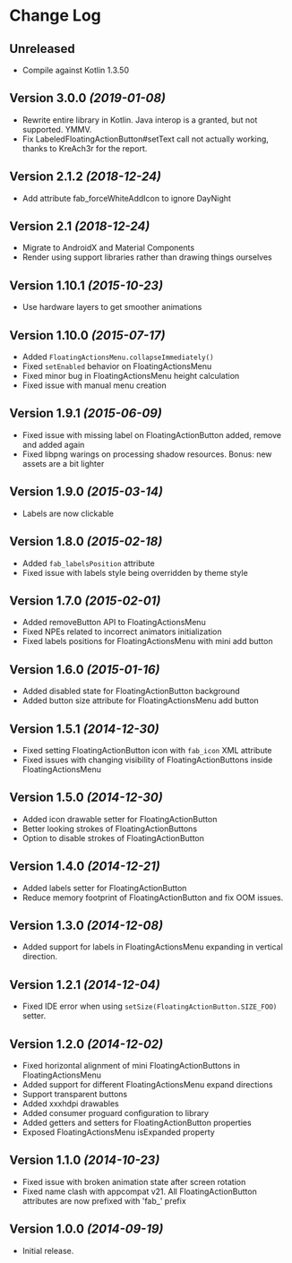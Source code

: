 Change Log
==========

Unreleased
---------------------------------
* Compile against Kotlin 1.3.50

Version 3.0.0 *(2019-01-08)*
---------------------------------
* Rewrite entire library in Kotlin. Java interop is a granted, but not
  supported. YMMV.
* Fix LabeledFloatingActionButton#setText call not actually working, thanks
  to KreAch3r for the report.

Version 2.1.2 *(2018-12-24)*
---------------------------

* Add attribute fab_forceWhiteAddIcon to ignore DayNight

Version 2.1 *(2018-12-24)*
-------------------------

* Migrate to AndroidX and Material Components
* Render using support libraries rather than drawing things ourselves

Version 1.10.1 *(2015-10-23)*
----------------------------

 * Use hardware layers to get smoother animations

Version 1.10.0 *(2015-07-17)*
----------------------------

 * Added `FloatingActionsMenu.collapseImmediately()`
 * Fixed `setEnabled` behavior on FloatingActionsMenu
 * Fixed minor bug in FloatingActionsMenu height calculation
 * Fixed issue with manual menu creation

Version 1.9.1 *(2015-06-09)*
----------------------------

 * Fixed issue with missing label on FloatingActionButton added, remove and added again
 * Fixed libpng warings on processing shadow resources. Bonus: new assets are a bit lighter

Version 1.9.0 *(2015-03-14)*
----------------------------

 * Labels are now clickable

Version 1.8.0 *(2015-02-18)*
----------------------------

 * Added `fab_labelsPosition` attribute
 * Fixed issue with labels style being overridden by theme style

Version 1.7.0 *(2015-02-01)*
----------------------------

 * Added removeButton API to FloatingActionsMenu
 * Fixed NPEs related to incorrect animators initialization
 * Fixed labels positions for FloatingActionsMenu with mini add button

Version 1.6.0 *(2015-01-16)*
----------------------------

 * Added disabled state for FloatingActionButton background
 * Added button size attribute for FloatingActionsMenu add button

Version 1.5.1 *(2014-12-30)*
----------------------------

 * Fixed setting FloatingActionButton icon with `fab_icon` XML attribute
 * Fixed issues with changing visibility of FloatingActionButtons inside FloatingActionsMenu


Version 1.5.0 *(2014-12-30)*
----------------------------

 * Added icon drawable setter for FloatingActionButton
 * Better looking strokes of FloatingActionButtons
 * Option to disable strokes of FloatingActionButton

Version 1.4.0 *(2014-12-21)*
----------------------------

 * Added labels setter for FloatingActionButton
 * Reduce memory footprint of FloatingActionButton and fix OOM issues.

Version 1.3.0 *(2014-12-08)*
----------------------------

 * Added support for labels in FloatingActionsMenu expanding in vertical direction.

Version 1.2.1 *(2014-12-04)*
----------------------------

 * Fixed IDE error when using `setSize(FloatingActionButton.SIZE_FOO)` setter.

Version 1.2.0 *(2014-12-02)*
----------------------------

 * Fixed horizontal alignment of mini FloatingActionButtons in FloatingActionsMenu
 * Added support for different FloatingActionsMenu expand directions
 * Support transparent buttons 
 * Added xxxhdpi drawables
 * Added consumer proguard configuration to library
 * Added getters and setters for FloatingActionButton properties
 * Exposed FloatingActionsMenu isExpanded property

Version 1.1.0 *(2014-10-23)*
----------------------------

 * Fixed issue with broken animation state after screen rotation
 * Fixed name clash with appcompat v21. All FloatingActionButton attributes are now prefixed with 'fab_' prefix

Version 1.0.0 *(2014-09-19)*
----------------------------

 * Initial release.
